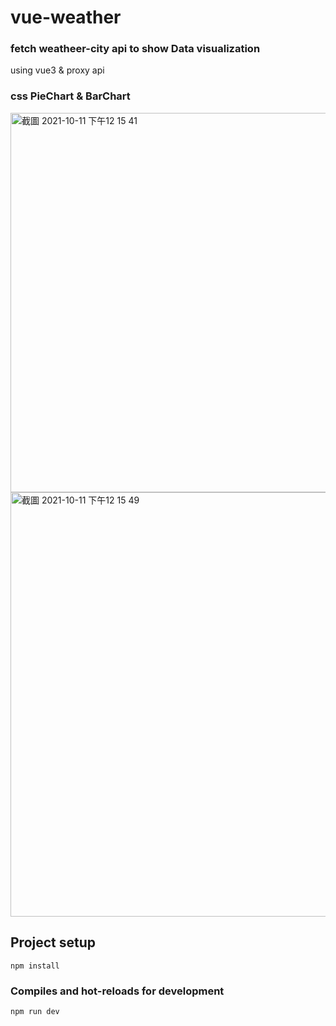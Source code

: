 # vue-weather

### fetch weatheer-city api to show Data visualization
using vue3 & proxy api 
### css PieChart & BarChart 

<img width="607" alt="截圖 2021-10-11 下午12 15 41" src="https://user-images.githubusercontent.com/47569086/136732591-5cc9972a-36ea-4662-a33b-4040e4bde547.png">

<img width="679" alt="截圖 2021-10-11 下午12 15 49" src="https://user-images.githubusercontent.com/47569086/136732521-ffbfe325-203a-4122-98f7-d602bd4ad675.png">

## Project setup
```
npm install
```

### Compiles and hot-reloads for development
```
npm run dev
```


